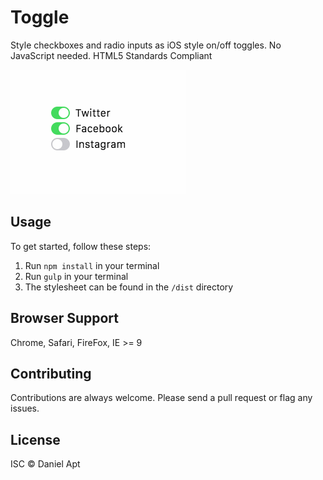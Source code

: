 # Toggle

Style checkboxes and radio inputs as iOS style on/off toggles.
No JavaScript needed.
HTML5 Standards Compliant

![Example of toggle in use](/images/toggle.gif)

## Usage

To get started, follow these steps:

1. Run `npm install` in your terminal
2. Run `gulp` in your terminal
3. The stylesheet can be found in the `/dist` directory

## Browser Support
Chrome, Safari, FireFox, IE >= 9

## Contributing

Contributions are always welcome. Please send a pull request or flag any issues.

## License
ISC &copy; Daniel Apt
